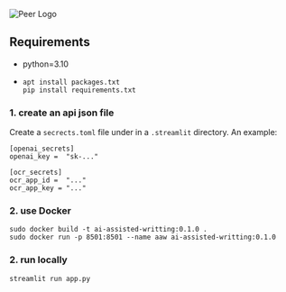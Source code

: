 ![Peer Logo](https://github.com/Kasneci-Lab/AI-assisted-writing/blob/ui/img/Peer_logo.png?raw=true)

## Requirements
- python=3.10
- ```
  apt install packages.txt
  pip install requirements.txt
  ```

### 1. create an api json file
Create a `secrects.toml` file under in a `.streamlit` directory.
An example:
```
[openai_secrets]
openai_key =  "sk-..."

[ocr_secrets]
ocr_app_id =  "..."
ocr_app_key = "..."
```

### 2. use Docker
```angular2html
sudo docker build -t ai-assisted-writting:0.1.0 .
sudo docker run -p 8501:8501 --name aaw ai-assisted-writting:0.1.0
```

### 2. run locally
```angular2html
streamlit run app.py
```
